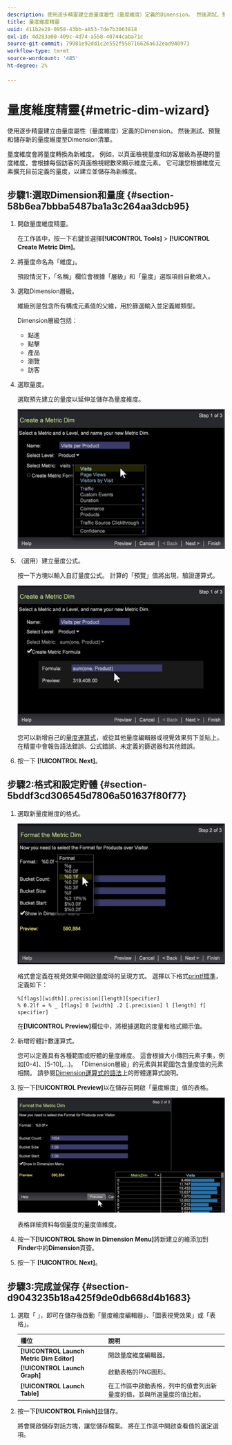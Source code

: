 ```yaml
---
description: 使用逐步精靈建立由量度屬性（量度維度）定義的Dimension。 然後測試、預覽和儲存新的量度維度至Dimension清單。
title: 量度維度精靈
uuid: 411b2e28-0958-43bb-a853-7de7b3063818
exl-id: 4d283a00-409c-4d74-a558-40744caba71c
source-git-commit: 79981e92dd1c2e552f958716626a632ead940973
workflow-type: tm+mt
source-wordcount: '485'
ht-degree: 2%

---
```


# 量度維度精靈{#metric-dim-wizard}

使用逐步精靈建立由量度屬性（量度維度）定義的Dimension。 然後測試、預覽和儲存新的量度維度至Dimension清單。

量度維度會將量度轉換為新維度。 例如，以頁面檢視量度和訪客層級為基礎的量度維度，會根據每個訪客的頁面檢視總數來顯示維度元素。 它可讓您根據維度元素擴充目前定義的量度，以建立並儲存為新維度。

## 步驟1:選取Dimension和量度 {#section-58b6ea7bbba5487ba1a3c264aa3dcb95}

1. 開啟量度維度精靈。

   在工作區中，按一下右鍵並選擇&#x200B;**[!UICONTROL Tools]** > **[!UICONTROL Create Metric Dim]**。

1. 將量度命名為「維度」。

   預設情況下，「名稱」欄位會根據「層級」和「量度」選取項目自動填入。

1. 選取Dimension層級。

   維級別是包含所有構成元素值的父維，用於篩選輸入並定義維類型。

   Dimension層級包括：

   * 點進
   * 點擊
   * 產品
   * 瀏覽
   * 訪客

1. 選取量度。

   選取預先建立的量度以延伸並儲存為量度維度。

   ![](assets/6_4_workstation_metricdim_metric.png)

1. （選用）建立量度公式。

   按一下方塊以輸入自訂量度公式。 計算的「預覽」值將出現，驗證運算式。

   ![](assets/6_4_workstation_metricdim_create_metric.png)

   您可以新增自己的[量度運算式](https://experienceleague.adobe.com/docs/data-workbench/using/client/qry-lang-syntx/c-syntx-mtrc-exp.html)，或從其他量度編輯器或視覺效果剪下並貼上。 在精靈中會報告語法錯誤、公式錯誤、未定義的篩選器和其他錯誤。

1. 按一下 **[!UICONTROL Next]**。

## 步驟2:格式和設定貯體 {#section-5bddf3cd306545d7806a501637f80f77}

1. 選取新量度維度的格式。

   ![](assets/6_4_workstation_metricdim_format_metric.png)

   格式會定義在視覺效果中開啟量度時的呈現方式。 選擇以下格式[printf標準](https://www.cplusplus.com/reference/cstdio/printf/)，定義如下：

   ```
   %[flags][width][.precision][length][specifier]
   % 0.2lf = % _ [flags] 0 [width] .2 [.precision] l [length] f[ specifier]
   ```

   在&#x200B;**[!UICONTROL Preview]**&#x200B;欄位中，將根據選取的度量和格式顯示值。

1. 新增貯體計數運算式。

   您可以定義具有各種範圍或貯體的量度維度。 這會根據大小傳回元素子集，例如[0-4]、[5-10],...)。 「Dimension層級」的元素與其範圍包含量度值的元素相關。 請參閱[Dimension運算式的語法](https://experienceleague.adobe.com/docs/data-workbench/using/client/qry-lang-syntx/c-syntx-dim-exp.html)上的貯體運算式說明。

1. 按一下&#x200B;**[!UICONTROL Preview]**&#x200B;以在儲存前開啟「量度維度」值的表格。

   ![](assets/6_4_workstation_metricdim_preview.png)

   表格詳細資料每個量度的量度值維度。

1. 按一下&#x200B;**[!UICONTROL Show in Dimension Menu]**&#x200B;將新建立的維添加到&#x200B;**Finder**&#x200B;中的&#x200B;**Dimension**&#x200B;頁簽。

1. 按一下 **[!UICONTROL Next]**。

## 步驟3:完成並保存 {#section-d9043235b18a425f9de0db668d4b1683}

1. 選取「 」，即可在儲存後啟動「量度維度編輯器」、「圖表視覺效果」或「表格」。

   | 欄位 | 說明 |
   |---|---|
   | **[!UICONTROL Launch Metric Dim Editor]** | 開啟量度維度編輯器。 |
   | **[!UICONTROL Launch Graph]** | 啟動表格的PNG圖形。 |
   | **[!UICONTROL Launch Table]** | 在工作區中啟動表格，列中的值會列出新量度的值，並與所選量度的值比較。 |

1. 按一下&#x200B;**[!UICONTROL Finish]**&#x200B;並儲存。

   將會開啟儲存對話方塊，讓您儲存檔案。 將在工作區中開啟查看值的選定選項。
